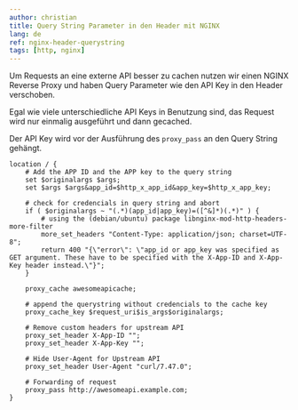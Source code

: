 ```yaml
---
author: christian
title: Query String Parameter in den Header mit NGINX
lang: de
ref: nginx-header-querystring
tags: [http, nginx]
---
```


Um Requests an eine externe API besser zu cachen
nutzen wir einen NGINX Reverse Proxy und haben Query
Parameter wie den API Key in den Header verschoben.

Egal wie viele unterschiedliche API Keys in Benutzung
sind, das Request wird nur einmalig ausgeführt und dann
gecached.

Der API Key wird vor der Ausführung des `proxy_pass`
an den Query String gehängt.

```
location / {
    # Add the APP ID and the APP key to the query string
    set $originalargs $args;
    set $args $args&app_id=$http_x_app_id&app_key=$http_x_app_key;

    # check for credencials in query string and abort
    if ( $originalargs ~ "(.*)(app_id|app_key)=([^&]*)(.*)" ) {
        # using the (debian/ubuntu) package libnginx-mod-http-headers-more-filter
        more_set_headers "Content-Type: application/json; charset=UTF-8";
        return 400 "{\"error\": \"app_id or app_key was specified as GET argument. These have to be specified with the X-App-ID and X-App-Key header instead.\"}";
    }

    proxy_cache awesomeapicache;

    # append the querystring without credencials to the cache key
    proxy_cache_key $request_uri$is_args$originalargs;

    # Remove custom headers for upstream API
    proxy_set_header X-App-ID "";
    proxy_set_header X-App-Key "";

    # Hide User-Agent for Upstream API
    proxy_set_header User-Agent "curl/7.47.0";

    # Forwarding of request
    proxy_pass http://awesomeapi.example.com;
}
```
